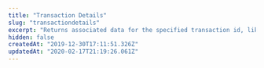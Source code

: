 ```yaml
---
title: "Transaction Details"
slug: "transactiondetails"
excerpt: "Returns associated data for the specified transaction id, like value and status, for exemple."
hidden: false
createdAt: "2019-12-30T17:11:51.326Z"
updatedAt: "2020-02-17T21:19:26.061Z"
---
```

